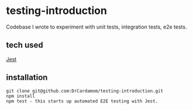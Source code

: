 # testing-introduction
Codebase I wrote to experiment with unit tests, integration tests, e2e tests.

## tech used 
[Jest](https://jestjs.io/)

## installation 
```
git clone git@github.com:DrCardamom/testing-introduction.git
npm install
npm test - this starts up automated E2E testing with Jest.
```


